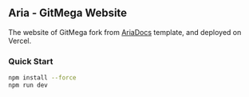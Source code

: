 ## Aria - GitMega Website

The website of GitMega fork from [AriaDocs](https://github.com/nisabmohd/Aria-Docs/tree/master) template, and deployed on Vercel.

### Quick Start

```bash
npm install --force
npm run dev
```

